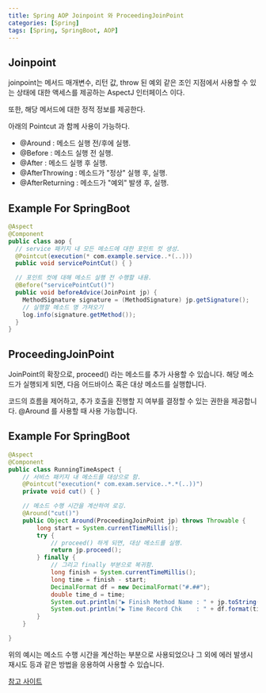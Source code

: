 ```yaml
---
title: Spring AOP Joinpoint 와 ProceedingJoinPoint
categories: [Spring]
tags: [Spring, SpringBoot, AOP]
---
```



## Joinpoint

joinpoint는 메서드 매개변수, 리턴 값, throw 된 예외 같은 조인 지점에서 사용할 수 있는 상태에 대한 액세스를 제공하는
AspectJ 인터페이스 이다.

또한, 해당 메서드에 대한 정적 정보를 제공한다.

아래의 Pointcut 과 함께 사용이 가능하다.

- @Around : 메소드 실행 전/후에 실행.
- @Before : 메소드 실행 전 실행.
- @After : 메소드 실행 후 실행.
- @AfterThrowing : 메소드가 "정상" 실행 후, 실행.
- @AfterReturning : 메소드가 "예외" 발생 후, 실행.

## Example For SpringBoot
```java
@Aspect
@Component
public class aop {
  // service 패키지 내 모든 메소드에 대한 포인트 컷 생성.
  @Pointcut(execution(* com.example.service..*(..)))
  public void servicePointCut() { }

  // 포인트 컷에 대해 메소드 실행 전 수행할 내용.
  @Before("servicePointCut()")
  public void beforeAdvice(JoinPoint jp) {
    MethodSignature signature = (MethodSignature) jp.getSignature();
    // 실행할 메소드 명 가져오기
    log.info(signature.getMethod());
  }
}
```

## ProceedingJoinPoint

JoinPoint의 확장으로, proceed() 라는 메소드를 추가 사용할 수 있습니다.
해당 메소드가 실행되게 되면, 다음 어드바이스 혹은 대상 메소드를 실행합니다.

코드의 흐름을 제어하고, 추가 호출을 진행할 지 여부를 결정할 수 있는 권한을 제공합니다.
@Around 를 사용할 때 사용 가능합니다.

## Example For SpringBoot
```java
@Aspect
@Component
public class RunningTimeAspect {
    // 서비스 패키지 내 메소드를 대상으로 함.
    @Pointcut("execution(* com.exam.service..*.*(..))")
    private void cut() { }

    // 메소드 수행 시간을 계산하여 로깅.
    @Around("cut()")
    public Object Around(ProceedingJoinPoint jp) throws Throwable {
        long start = System.currentTimeMillis();
        try {
            // proceed() 하게 되면, 대상 메소드를 실행.
            return jp.proceed();
        } finally {
            // 그리고 finally 부분으로 복귀함.
            long finish = System.currentTimeMillis();
            long time = finish - start;
            DecimalFormat df = new DecimalFormat("#.##");
            double time_d = time;
            System.out.println("▶ Finish Method Name : " + jp.toString() + " ◀");
            System.out.println("▶ Time Record Chk    : " + df.format(time_d / 1000) + " 초 ◀");
        }
    }

}
```

위의 예시는 메소드 수행 시간을 계산하는 부분으로 사용되었으나 그 외에 에러 발생시 재시도 등과 같은 방법을
응용하여 사용할 수 있습니다.

[참고 사이트](https://www.baeldung.com/aspectj-joinpoint-proceedingjoinpoint)